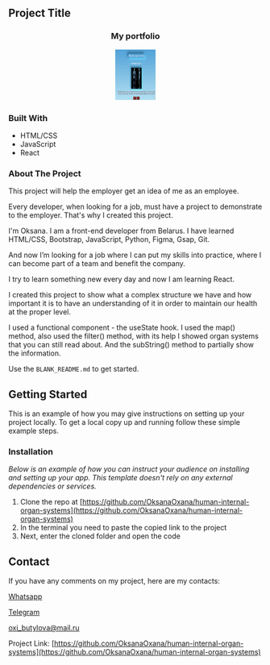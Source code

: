 <!-- PROJECT LOGO -->

## Project Title

 <h3 align="center">My portfolio</h3>
<div align="center">
  <a href=["https://github.com/OksanaOxana/human-internal-organ-systems/blob/main/photo_2023-08-19_13-54-31.jpg](https://github.com/OksanaOxana/human-internal-organ-systems)">
    <img src="photo_2023-11-11_18-46-22.jpg" alt="Logo" width="80" height="100">
  </a>
</div> 

### Built With

* HTML/CSS
* JavaScript
* React

<!-- ABOUT THE PROJECT -->

### About The Project

 This project will help the employer get an idea of ​​me as an employee.


Every developer, when looking for a job, must have a project to demonstrate to the employer. That's why I created this project. 


I'm Oksana. I am a front-end developer from Belarus. I have learned HTML/CSS, Bootstrap, JavaScript, Python, Figma, Gsap, Git. 

And now I’m looking for a job where I can put my skills into practice, where I can become part of a team and benefit the company.

I try to learn something new every day and now I am learning React.

I created this project to show what a complex structure we have and how important it is to have an understanding of it in order to maintain our health at the proper level.

I used a functional component - the useState hook. I used the map() method, also used the filter() method, with its help I showed organ systems that you can still read about. And the subString() method to partially show the information.

Use the `BLANK_README.md` to get started.

<!-- GETTING STARTED -->
## Getting Started

This is an example of how you may give instructions on setting up your project locally.
To get a local copy up and running follow these simple example steps.


### Installation

_Below is an example of how you can instruct your audience on installing and setting up your app. This template doesn't rely on any external dependencies or services._

1. Clone the repo at [https://github.com/OksanaOxana/human-internal-organ-systems](https://github.com/OksanaOxana/human-internal-organ-systems)
2. In the terminal you need to paste the copied link to the project
3. Next, enter the cloned folder and open the code


<!-- CONTACT -->
## Contact


If you have any comments on my project, here are my contacts:

[Whatsapp](https://wa.me/+375299779119)

[Telegram](https://t.me/OxanaAksana)

[oxi_butylova@mail.ru](https://oxi_butylova@mail.ru)

Project Link: [https://github.com/OksanaOxana/human-internal-organ-systems](https://github.com/OksanaOxana/human-internal-organ-systems)
